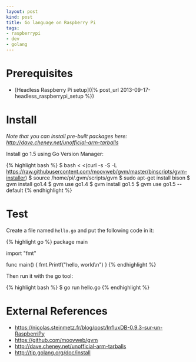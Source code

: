 ```yaml
---
layout: post
kind: post
title: Go language on Raspberry Pi
tags:
- raspberrypi
- dev
- golang
---
```


Prerequisites
=============

- [Headless Raspberry Pi setup]({% post_url 2013-09-17-headless_raspberrypi_setup %})

Install
=======

_Note that you can install pre-built packages here: <http://dave.cheney.net/unofficial-arm-tarballs>_

Install go 1.5 using Go Version Manager:

{% highlight bash %}
$ bash < <(curl -s -S -L https://raw.githubusercontent.com/moovweb/gvm/master/binscripts/gvm-installer)
$ source /home/pi/.gvm/scripts/gvm
$ sudo apt-get install bison
$ gvm install go1.4
$ gvm use go1.4
$ gvm install go1.5
$ gvm use go1.5 --default
{% endhighlight %}

Test
====

Create a file named `hello.go` and put the following code in it:

{% highlight go %}
package main

import "fmt"

func main() {
    fmt.Printf("hello, world\n")
}
{% endhighlight %}

Then run it with the go tool:

{% highlight bash %}
$ go run hello.go
{% endhighlight %}


External References
===================

- <https://nicolas.steinmetz.fr/blog/post/InfluxDB-0.9.3-sur-un-RaspberriPy>
- <https://github.com/moovweb/gvm>
- <http://dave.cheney.net/unofficial-arm-tarballs>
- <http://tip.golang.org/doc/install>
